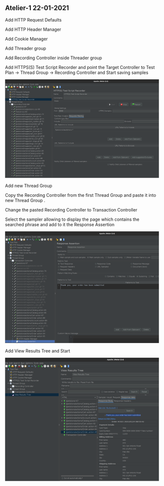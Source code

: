 ## Atelier-1 22-01-2021

Add HTTP Request Defaults

Add HTTP Header Manager

Add Cookie Manager

Add Threader group 

Add Recording Controller inside Threader group

Add HTTPS(S) Test Script Recorder and point the Target Controller to Test Plan -> Thread Group -> Recording Controller and Start saving samples

<p align=center> <img src="../.images/atelier-1-jmeter-1.png" /> </p>

Add new Thread Group

Copy the Recording Controller from the first Thread Group and paste it into new Thread Group .

Change the pasted Recording Controller to Transaction Controller 

Select the sampler allowing to display the page which contains the searched phrase and add to it the Response Assertion

<p align=center> <img src="../.images/atelier-1-jmeter-2.png" /> </p>

Add View Results Tree and Start 

<p align=center> <img src="../.images/atelier-1-jmeter-3.png" /> </p>

